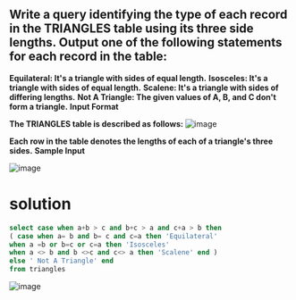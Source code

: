 ## Write a query identifying the type of each record in the TRIANGLES table using its three side lengths. Output one of the following statements for each record in the table:

**Equilateral: It's a triangle with  sides of equal length.**
**Isosceles: It's a triangle with  sides of equal length.**
**Scalene: It's a triangle with  sides of differing lengths.**
**Not A Triangle: The given values of A, B, and C don't form a triangle.**
**Input Format**

**The TRIANGLES table is described as follows:**
![image](https://user-images.githubusercontent.com/90106232/190961957-01da0ab5-eb77-4e3b-99d3-9840e4555efa.png)

**Each row in the table denotes the lengths of each of a triangle's three sides.**
**Sample Input**

![image](https://user-images.githubusercontent.com/90106232/190962070-0bb8823b-7059-467b-a4e4-2a0011c22433.png)

# solution
```sql
select case when a+b > c and b+c > a and c+a > b then
( case when a= b and b= c and c=a then 'Equilateral'
when a =b or b=c or c=a then 'Isosceles'
when a <> b and b <>c and c<> a then 'Scalene' end )
else ' Not A Triangle' end
from triangles
```

![image](https://user-images.githubusercontent.com/90106232/190962206-a865ac7a-eaae-4b3f-83a1-220336e407d3.png)
